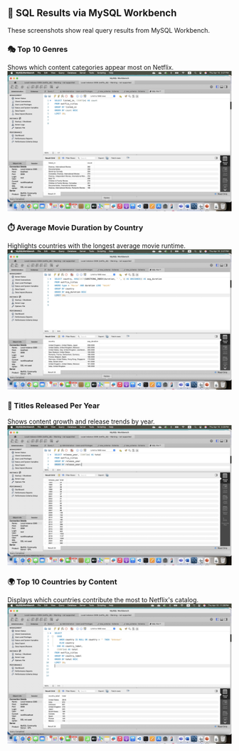 ## 📸 SQL Results via MySQL Workbench

These screenshots show real query results from MySQL Workbench.

### 🎭 Top 10 Genres
Shows which content categories appear most on Netflix.
<img src="screenshots/top-genres.jpg" width="600"/>

### ⏱️ Average Movie Duration by Country
Highlights countries with the longest average movie runtime.
<img src="screenshots/avg-duration.jpg" width="600"/>

### 📆 Titles Released Per Year
Shows content growth and release trends by year.
<img src="screenshots/release-trends.jpg" width="600"/>

### 🌍 Top 10 Countries by Content
Displays which countries contribute the most to Netflix's catalog.
<img src="screenshots/TOP_10_country.jpg" width="600"/>
